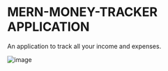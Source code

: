 # MERN-MONEY-TRACKER APPLICATION
An application to track all your income and expenses.

![image](https://user-images.githubusercontent.com/55393534/212351766-48477692-dee1-404b-96a6-184433e1778b.png)
